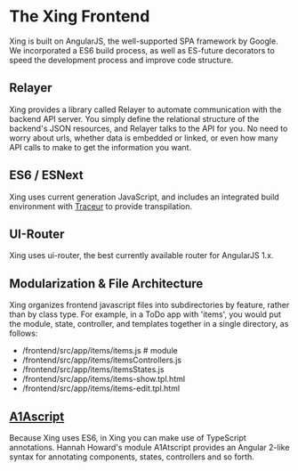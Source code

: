 # The Xing Frontend

Xing is built on AngularJS, the well-supported SPA framework by Google.  We incorporated a ES6 build process, as well as ES-future decorators to speed the development process and improve code structure.

## Relayer

Xing provides a library called Relayer to automate communication with the backend API server. You simply define the relational structure of the backend's JSON resources, and Relayer talks to the API for you. No need to worry about urls, whether data is embedded or linked, or even how many API calls to make to get the information you want.

## ES6 / ESNext

Xing uses current generation JavaScript, and includes an integrated build environment with [Traceur](https://github.com/google/traceur-compiler) to provide transpilation.

## UI-Router

Xing uses ui-router, the best currently available router for AngularJS 1.x. 

## Modularization & File Architecture

Xing organizes frontend javascript files into subdirectories by feature, rather than by class type.  For example, in a ToDo app with 'items', you would put the module, state, controller, and templates together in a single directory, as follows:

* /frontend/src/app/items/items.js   # module
* /frontend/src/app/items/itemsControllers.js
* /frontend/src/app/items/itemsStates.js
* /frontend/src/app/items/items-show.tpl.html
* /frontend/src/app/items/items-edit.tpl.html

## [A1Ascript](https://github.com/hannahhoward/a1atscript)

Because Xing uses ES6, in Xing you can make use of TypeScript annotations.  Hannah Howard's module A1Atscript provides an Angular 2-like syntax for annotating components, states, controllers and so forth.
